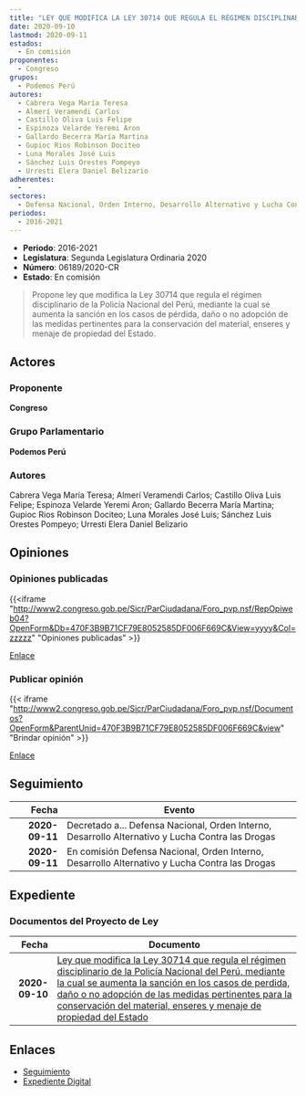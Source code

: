 ```yaml
---
title: "LEY QUE MODIFICA LA LEY 30714 QUE REGULA EL RÉGIMEN DISCIPLINARIO DE LA POLICÍA NACIONAL DEL PERÚ, MEDIANTE LA CUAL SE AUMENTA LA SANCIÓN EN LOS CASOS DE PÉRDIDA, DAÑO O NO ADOPCIÓN DE LAS MEDIDAS PERTINENTES PARA LA CONSERVACIÓN DEL MATERIAL, ENSERES Y MENAJE DE PROPIEDAD DEL ESTADO"
date: 2020-09-10
lastmod: 2020-09-11
estados: 
  - En comisión
proponentes: 
  - Congreso
grupos: 
  - Podemos Perú
autores: 
  - Cabrera Vega María Teresa
  - Almerí Veramendi Carlos
  - Castillo Oliva Luis Felipe
  - Espinoza Velarde Yeremi Aron
  - Gallardo Becerra María Martina
  - Gupioc Rios Robinson Dociteo
  - Luna Morales José Luis
  - Sánchez Luis Orestes Pompeyo
  - Urresti Elera Daniel Belizario
adherentes: 
  - 
sectores: 
  - Defensa Nacional, Orden Interno, Desarrollo Alternativo y Lucha Contra las Drogas
periodos: 
  - 2016-2021
---
```


- **Periodo**: 2016-2021
- **Legislatura**: Segunda Legislatura Ordinaria 2020
- **Número**: 06189/2020-CR
- **Estado**: En comisión

> Propone ley que modifica la Ley 30714 que regula el régimen disciplinario de la Policía Nacional del Perú, mediante la cual se aumenta la sanción en los casos de pérdida, daño o no adopción de las medidas pertinentes para la conservación del material, enseres y menaje de propiedad del Estado.


## Actores

### Proponente

**Congreso**

### Grupo Parlamentario

**Podemos Perú**

### Autores

Cabrera Vega María Teresa; Almerí Veramendi Carlos; Castillo Oliva Luis Felipe; Espinoza Velarde Yeremi Aron; Gallardo Becerra María Martina; Gupioc Rios Robinson Dociteo; Luna Morales José Luis; Sánchez Luis Orestes Pompeyo; Urresti Elera Daniel Belizario


## Opiniones

### Opiniones publicadas

{{<iframe "http://www2.congreso.gob.pe/Sicr/ParCiudadana/Foro_pvp.nsf/RepOpiweb04?OpenForm&Db=470F3B9B71CF79E8052585DF006F669C&View=yyyy&Col=zzzzz" "Opiniones publicadas" >}}

[Enlace](http://www2.congreso.gob.pe/Sicr/ParCiudadana/Foro_pvp.nsf/RepOpiweb04?OpenForm&Db=470F3B9B71CF79E8052585DF006F669C&View=yyyy&Col=zzzzz)
### Publicar opinión

{{< iframe "http://www2.congreso.gob.pe/Sicr/ParCiudadana/Foro_pvp.nsf/Documentos?OpenForm&ParentUnid=470F3B9B71CF79E8052585DF006F669C&view" "Brindar opinión" >}}

[Enlace](http://www2.congreso.gob.pe/Sicr/ParCiudadana/Foro_pvp.nsf/Documentos?OpenForm&ParentUnid=470F3B9B71CF79E8052585DF006F669C&view)

## Seguimiento

| Fecha | Evento |
|------:|--------|
| **2020-09-11** | Decretado a... Defensa Nacional, Orden Interno, Desarrollo Alternativo y Lucha Contra las Drogas|
| **2020-09-11** | En comisión Defensa Nacional, Orden Interno, Desarrollo Alternativo y Lucha Contra las Drogas|


## Expediente


### Documentos del Proyecto de Ley

| Fecha | Documento |
|------:|--------|
| **2020-09-10** | [Ley que modifica la Ley 30714 que regula el régimen disciplinario de la Policía Nacional del Perú, mediante la cual se aumenta la sanción en los casos de perdida, daño o no adopción de las medidas pertinentes para la conservación del material, enseres y menaje de propiedad del Estado](http://www.leyes.congreso.gob.pe/Documentos/2016_2021/Proyectos_de_Ley_y_de_Resoluciones_Legislativas/PL06189-20200910.pdf) |

## Enlaces 

- [Seguimiento](http://www2.congreso.gob.pe/Sicr/TraDocEstProc/CLProLey2016.nsf/f7fff46988ca05b1052578e100829cc7/f0e1222334ed7dda052585e00010a8cf?OpenDocument)
- [Expediente Digital](http://www2.congreso.gob.pe/Sicr/TraDocEstProc/CLProLey2016.nsf/f7fff46988ca05b1052578e100829cc7/f0e1222334ed7dda052585e00010a8cf?OpenDocument&Click=05257FB7005EB655.eb71d0cf91d8294e05256cdf006b5706/$Body/0.1C6C)
